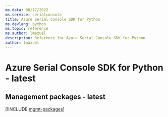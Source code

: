 ```yaml
---
ms.data: 08/17/2022
ms.service: serialconsole
title: Azure Serial Console SDK for Python
ms.devlang: python
ms.topic: reference
ms.author: lmazuel
description: Reference for Azure Serial Console SDK for Python
author: lmazuel
---
```

# Azure Serial Console SDK for Python - latest

## Management packages - latest
[!INCLUDE [mgmt-packages](serial-console-mgmt-index.md)]